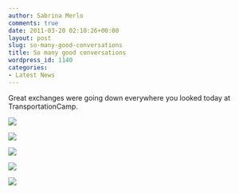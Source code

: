 ```yaml
---
author: Sabrina Merlo
comments: true
date: 2011-03-20 02:10:26+00:00
layout: post
slug: so-many-good-conversations
title: So many good conversations
wordpress_id: 1140
categories:
- Latest News
---
```


Great exchanges were going down everywhere you looked today at TransportationCamp.

[![](http://transportationcamp.org/wp-content/uploads/2011/03/IMG_3433-1024x768.jpg)](http://transportationcamp.org/wp-content/uploads/2011/03/IMG_3433.jpg)

[![](http://transportationcamp.org/wp-content/uploads/2011/03/IMG_31051-1024x768.jpg)](http://transportationcamp.org/wp-content/uploads/2011/03/IMG_31051.jpg)

[![](http://transportationcamp.org/wp-content/uploads/2011/03/IMG_3335-1024x768.jpg)](http://transportationcamp.org/wp-content/uploads/2011/03/IMG_3335.jpg)

[![](http://transportationcamp.org/wp-content/uploads/2011/03/IMG_34291-1024x768.jpg)](http://transportationcamp.org/wp-content/uploads/2011/03/IMG_34291.jpg)

[![](http://transportationcamp.org/wp-content/uploads/2011/03/IMG_3468-1024x768.jpg)](http://transportationcamp.org/wp-content/uploads/2011/03/IMG_3468.jpg)

[
](http://transportationcamp.org/wp-content/uploads/2011/03/IMG_3458.jpg)
